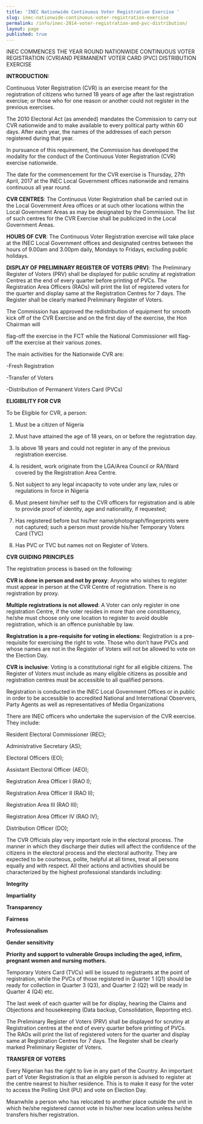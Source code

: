 ```yaml
---
title: 'INEC Nationwide Continuous Voter Registration Exercise '
slug: inec-nationwide-continuous-voter-registration-exercise
permalink: /info/inec-2014-voter-registration-and-pvc-distribution/
layout: page
published: true
---
```


INEC COMMENCES THE YEAR ROUND NATIONWIDE CONTINUOUS VOTER REGISTRATION (CVR)AND PERMANENT VOTER CARD (PVC) DISTRIBUTION EXERCISE

**INTRODUCTION:**

Continuous Voter Registration (CVR) is an exercise meant for the registration of citizens who turned 18 years of age after the last registration exercise; or those who for one reason or another could not register in the previous exercises.

The 2010 Electoral Act (as amended) mandates the Commission to carry out CVR nationwide and to make available to every political party within     60 days. After each year, the names of the addresses of each person registered during that year.

In pursuance of this requirement, the Commission has developed the modality for the conduct of the Continuous      Voter Registration (CVR) exercise nationwide.

The date for the commencement for the CVR exercise is Thursday, 27th April, 2017 at the INEC Local Government offices nationwide and remains continuous all year round.

**CVR CENTRES**: The Continuous Voter Registration shall be carried out in the Local Government Area offices or at such other locations within the Local Government Areas as may be designated by the Commission. The list of such centres for the CVR Exercise shall be publicized in the Local Government Areas.


**HOURS OF CVR**: The Continuous Voter Registration exercise will take place at the INEC Local Government offices and designated centres between the hours of 9.00am and 3.00pm daily, Mondays to Fridays, excluding public holidays.

**DISPLAY OF PRELIMINARY REGISTER OF VOTERS (PRV)**: The Preliminary Register of Voters (PRV) shall be displayed for public scrutiny at registration Centres at the end of every quarter before printing of   PVCs. The Registration Area Officers (RAOs) will print the list of registered voters for the quarter and display same at the Registration Centres for 7 days. The Register shall be clearly marked Preliminary Register of Voters.

The Commission has approved the redistribution of equipment for smooth kick off of the CVR Exercise and on the first day of the exercise, the Hon Chairman will

flag-off the exercise in the FCT while the National Commissioner will flag-off the exercise at their various zones.

The main activities for the Nationwide CVR are:

-Fresh Registration

-Transfer of Voters

-Distribution of Permanent Voters Card (PVCs)

**ELIGIBILITY FOR CVR**

To be Eligible for CVR, a person:

1) Must be a citizen of Nigeria

2) Must have attained the age of 18 years, on or before the registration day.

3) Is above 18 years and could not register in any of the previous registration exercise.

4) Is resident, work originate from the LGA/Area Council or RA/Ward covered by the Registration Area Centre.

6) Not subject to any legal incapacity to vote under any law, rules or regulations in force in Nigeria

7) Must present him/her self to the CVR officers for registration and is able to provide proof of identity,    age and nationality, if requested;

8) Has registered before but his/her name/photograph/fingerprints were not captured; such a person must        provide his/her Temporary Voters Card (TVC)

9) Has PVC or TVC but names not on Register of Voters.

**CVR GUIDING PRINCIPLES**

The registration process is based on the following:

**CVR is done in person and not by proxy**: Anyone who wishes to register must appear in person at the CVR Centre of registration. There is no registration by proxy.

**Multiple registrations is not allowed**: A Voter can only register in one registration Centre, if the voter resides in more than one constituency, he/she must choose only one location to register to avoid double registration, which is an offence punishable by law.

**Registration is a pre-requisite for voting in elections**: Registration is a pre-requisite for exercising the right to vote. Those who don’t have PVCs and whose names are not in the Register of Voters will not be allowed to vote on the Election Day.

**CVR is inclusive**: Voting is a constitutional right for all eligible citizens. The Register of Voters must include as many eligible citizens as possible and registration centres must be accessible to all qualified persons.

Registration is conducted in the INEC Local Government Offices or in public in order to be accessible to accredited National and International Observers, Party Agents as well as representatives of Media Organizations

There are INEC officers who undertake the supervision of the CVR exercise. They include:

Resident Electoral Commissioner (REC);

Administrative Secretary (AS);

Electoral Officers (EO);

Assistant Electoral Officer (AEO);

Registration Area Officer I (RAO I);

Registration Area Officer II (RAO II);

Registration Area III (RAO III);

Registration Area Officer IV (RAO IV);

Distribution Officer (DO);

The CVR Officials play very important role in the electoral process. The manner in which they discharge their duties will affect the confidence of the citizens in the electoral process and the electoral authority. They are expected to be courteous, polite, helpful at all times, treat all persons equally and with respect. All their actions and activities should be characterized by the highest professional standards including:

**Integrity**

**Impartiality**

**Transparency**

**Fairness**

**Professionalism**

**Gender sensitivity**

**Priority and support to vulnerable Groups including the aged, infirm, pregnant women and nursing mothers.**

Temporary Voters Card (TVCs) will be issued to registrants at the point of registration, while the PVCs of those registered in Quarter 1 (Q1) should be ready for collection in Quarter 3 (Q3), and Quarter 2 (Q2) will be ready in Quarter 4 (Q4) etc.

The last week of each quarter will be for display, hearing the Claims and Objections and housekeeping (Data backup, Consolidation, Reporting etc).

The Preliminary Register of Voters (PRV) shall be displayed for scrutiny at Registration centres at the end of every quarter before printing of PVCs. The RAOs will print the list of registered voters for the quarter and display same at Registration Centres for 7 days. The Register shall be clearly marked Preliminary Register of Voters.

**TRANSFER OF VOTERS**

Every Nigerian has the right to live in any part of the Country. An important part of Voter Registration is that an eligible person is advised to register at the centre nearest to his/her residence. This is to make it easy for the voter to access the Polling Unit (PU) and vote on Election Day.    


Meanwhile a person who has relocated to another place outside the unit in which he/she registered cannot vote in his/her new location unless he/she transfers  his/her registration.






